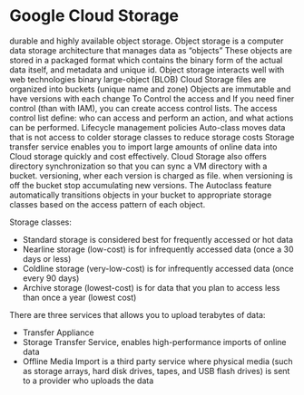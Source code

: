 
# Google Cloud Storage

durable and highly available object storage.
Object storage is a computer data storage architecture that manages data as “objects”
These objects are stored in a packaged format which contains the binary form of the actual data itself, and metadata and unique id.
Object storage interacts well with web technologies
binary large-object (BLOB)
Cloud Storage files are organized into buckets (unique name and zone)
Objects are immutable and have versions with each change
To Control the access and If you need finer control (than with IAM), you can create access control lists.
The access control list define: who can access and perform an action, and what actions can be performed.
Lifecycle management policies
Auto-class moves data that is not access to colder storage classes to reduce storage costs
Storage transfer service enables you to import large amounts of online data into Cloud storage quickly and cost effectively.
Cloud Storage also offers directory synchronization so that you can sync a VM directory with a bucket.
versioning, wher each version is charged as file. when versioning is off the bucket stop accumulating new versions. 
The Autoclass feature automatically transitions objects in your bucket to appropriate storage classes based on the access pattern of each object.

Storage classes:
- Standard storage is considered best for frequently accessed or hot data
- Nearline storage (low-cost) is for infrequently accessed data (once a 30 days or less)
- Coldline storage (very-low-cost) is for infrequently accessed data (once every 90 days)
- Archive storage (lowest-cost) is for data that you plan to access less than once a year (lowest cost)

There are three services that allows you to upload terabytes of data: 
- Transfer Appliance
- Storage Transfer Service, enables high-performance imports of online data
- Offline Media Import is a third party service where physical media (such as storage arrays, hard disk drives, tapes, and USB flash drives) is sent to a provider who uploads the data
